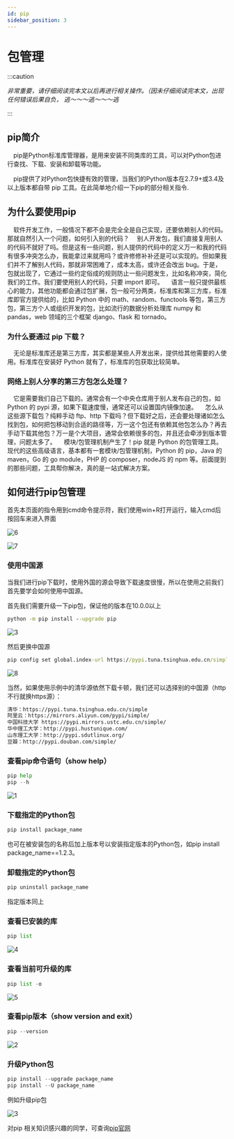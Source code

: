 ```yaml
---
id: pip
sidebar_position: 3
---
```


# 包管理

:::caution

*非常重要，请仔细阅读完本文以后再进行相关操作。（因未仔细阅读完本文，出现任何错误后果自负， 逃～～～逃～～～逃*

:::

## pip简介

&emsp;pip是Python标准库管理器，是用来安装不同类库的工具，可以对Python包进行查找、下载、安装和卸载等功能。

&emsp;pip提供了对Python包快捷有效的管理，当我们的Python版本在2.7.9+或3.4及以上版本都自带 pip 工具。在此简单地介绍一下pip的部分相关指令.

## 为什么要使用pip

&emsp;软件开发工作，一般情况下都不会是完全全是自己实现，还要依赖别人的代码。那就自然引入一个问题，如何引入别的代码？
&emsp;别人开发包，我们直接复用别人的代码不就好了吗。但是这有一些问题，别人提供的代码中的定义万一和我的代码有很多冲突怎么办，我能拿过来就用吗？或许修修补补还是可以实现的。但如果我们并不了解别人代码，那就非常困难了，成本太高，或许还会改出 bug。于是，包就出现了，它通过一些约定俗成的规则防止一些问题发生，比如名称冲突，简化我们的工作。我们要使用别人的代码，只要 import 即可。
&emsp;语言一般只提供最核心的能力，其他功能都会通过包扩展，包一般可分两类，标准库和第三方库，标准库即官方提供给的，比如 Python 中的 math、random、functools 等包，第三方包，第三方个人或组织开发的包，比如流行的数据分析处理库 numpy 和 pandas，web 领域的三个框架 django、flask 和 tornado。

### 为什么要通过 pip 下载？

&emsp;无论是标准库还是第三方库，其实都是某些人开发出来，提供给其他需要的人使用。标准库在安装好 Python 就有了，标准库的包获取比较简单。

### 网络上别人分享的第三方包怎么处理？

&emsp;它是需要我们自己下载的。通常会有一个中央仓库用于别人发布自己的包，如 Python 的 pypi 源，如果下载速度慢，通常还可以设置国内镜像加速。
&emsp;怎么从这些源下载包？纯粹手动 ftp、http 下载吗？但下载好之后，还会要处理诸如怎么找到包，如何把包移动到合适的路径等，万一这个包还有依赖其他包怎么办？再去手动下载其他包？万一是个大项目，通常会依赖很多的包，并且还会牵涉到版本管理，问题太多了。
&emsp;模块/包管理机制产生了！pip 就是 Python 的包管理工具。现代的这些高级语言，基本都有一套模块/包管理机制，Python 的 pip，Java 的maven，Go 的 go module，PHP 的 composer，nodeJS 的 npm 等。前面提到的那些问题，工具帮你解决，真的是一站式解决方案。

## 如何进行pip包管理

首先本页面的指令用到cmd命令提示符，我们使用win+R打开运行，输入cmd后按回车来进入界面

![6](./img/pip%20photo/6.png)

![7](./img/pip%20photo/7.png)

### 使用中国源

当我们进行pip下载时，使用外国的源会导致下载速度很慢，所以在使用之前我们首先要学会如何使用中国源。

首先我们需要升级一下pip包，保证他的版本在10.0.0以上

```cmd
python -m pip install --upgrade pip
```

![3](./img/pip%20photo/3.png)

然后更换中国源

```cmd
pip config set global.index-url https://pypi.tuna.tsinghua.edu.cn/simple
```

![8](./img/pip%20photo/8.png)

当然，如果使用示例中的清华源依然下载卡顿，我们还可以选择别的中国源（http不行就换https源）：

```txt
清华：https://pypi.tuna.tsinghua.edu.cn/simple
阿里云：https://mirrors.aliyun.com/pypi/simple/
中国科技大学 https://pypi.mirrors.ustc.edu.cn/simple/
华中理工大学：http://pypi.hustunique.com/
山东理工大学：http://pypi.sdutlinux.org/
豆瓣：http://pypi.douban.com/simple/
```

### 查看pip命令语句（show help）

```py
pip help
pip --h
```

![1](./img/pip%20photo/1.png)

### 下载指定的Python包

```py
pip install package_name
```

也可在被安装包的名称后加上版本号以安装指定版本的Python包，如pip install package_name==1.2.3。

### 卸载指定的Python包

```py
pip uninstall package_name
```

指定版本同上

### 查看已安装的库

```py
pip list
```

![4](./img/pip%20photo/4.png)

### 查看当前可升级的库

```py
pip list -o
```

![5](./img/pip%20photo/5.png)

### 查看pip版本（show version and exit）

```py
pip --version
```

![2](./img/pip%20photo/2.png)

### 升级Python包

```py
pip install --upgrade package_name
pip install --U package_name
```

例如升级pip包

![3](./img/pip%20photo/3.png)

对pip 相关知识感兴趣的同学，可查询[pip官网](https://pypi.org/project/pip/)
